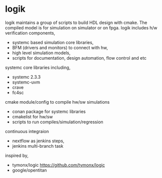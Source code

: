 # logik
logik maintains a group of scripts to build HDL design with cmake. The compiled model is for simulation on simulator or on fpga.
logik includes h/w verification components,
- systemc based simulation core libraries, 
- BFM (drivers and monitors) to connect with hw,
- high level simulation models,
- scripts for documentation, design automation, flow control and etc

systemc core libraries including, 
- systemc 2.3.3
- systemc-uvm
- crave
- fc4sc

cmake module/config to compile hw/sw simulations
- conan package for systemc libraries
- cmakelist for hw/sw
- scripts to run compiles/simulation/regression

continuous integraion
- nextflow as jenkins steps,
- jenkins multi-branch task

inspired by,
- tymonx/logic https://github.com/tymonx/logic
- google/opentitan 
